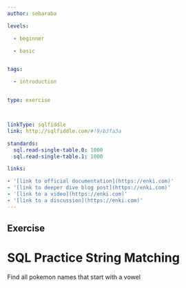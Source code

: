 ```yaml
---
author: sebaraba

levels:

  - beginner

  - basic


tags:

  - introduction


type: exercise



linkType: sqlfiddle
link: http://sqlfiddle.com/#!9/b3fa3a

standards:
  sql.read-single-table.0: 1000
  sql.read-single-table.1: 1000

links:

- '[link to official documentation](https://enki.com)'
- '[link to deeper dive blog post](https://enki.com)'
- '[link to a video](https://enki.com)'
- '[link to a discussion](https://enki.com)'
---        
```

## Exercise
# SQL Practice String Matching
Find all pokemon names that start with a vowel
